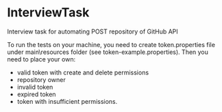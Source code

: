 # InterviewTask
Interview task for automating POST repository of GitHub API

To run the tests on your machine, you need to create token.properties file under main\resources folder (see token-example.properties).
Then you need to place your own:
- valid token with create and delete permissions
- repository owner
- invalid token
- expired token
- token with insufficient permissions.
